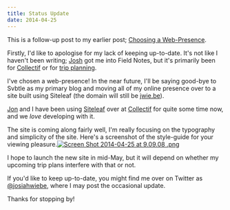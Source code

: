 ```yaml
---
title: Status Update
date: 2014-04-25
---
```


This is a follow-up post to my earlier post; [Choosing a Web-Presence](http://jwww.me/choosing-blog-format).

Firstly, I'd like to apologise for my lack of keeping up-to-date. It's not like I haven't been writing; [Josh](http://thenewsprint.co) got me into Field Notes, but it's primarily been for [Collectif](http://collectif.co) or for [trip planning](http://thewieb.es).

I've chosen a web-presence! In the near future, I'll be saying good-bye to Svbtle as my primary blog and moving all of my online presence over to a site built using Siteleaf (the domain will still be [jwie.be](http://jwie.be)).

[Jon](http://jondueck.ca) and I have been using [Siteleaf](http://siteleaf.net) over at [Collectif](http://collectif.co) for quite some time now, and we _love_ developing with it.

The site is coming along fairly well, I'm really focusing on the typography and simplicity of the site. Here's a screenshot of the style-guide for your viewing pleasure.[![Screen Shot 2014-04-25 at 9.09.08 .png](https://svbtleusercontent.com/4bl146zab5mqua_small.png)](https://svbtleusercontent.com/4bl146zab5mqua.png)

I hope to launch the new site in mid-May, but it will depend on whether my upcoming trip plans interfere with that or not.

If you'd like to keep up-to-date, you might find me over on Twitter as [@josiahwiebe](https://twitter.com/josiahwiebe), where I may post the occasional update.

Thanks for stopping by!
